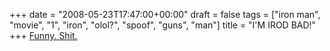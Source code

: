 +++
date = "2008-05-23T17:47:00+00:00"
draft = false
tags = ["iron man", "movie", "1", "iron", "olol?", "spoof", "guns", "man"]
title = "I'M IROD BAD!"
+++
<a href="http://www.newgrounds.com/portal/view/438827" target="_blank">Funny. Shit.</a><div class="blogger-post-footer"><img width='1' height='1' src='https://blogger.googleusercontent.com/tracker/5693059957647979680-7367603283563255431?l=cosmiccowbell.blogspot.com' alt='' /></div>